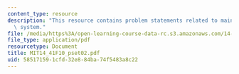 ```yaml
---
content_type: resource
description: "This resource contains problem statements related to maine\u2019s educational\
  \ system."
file: /media/https%3A/open-learning-course-data-rc.s3.amazonaws.com/14-41-public-finance-and-public-policy-fall-2010/585171591cfd32e884ba74f5483a8c22_MIT14_41F10_pset02.pdf
file_type: application/pdf
resourcetype: Document
title: MIT14_41F10_pset02.pdf
uid: 58517159-1cfd-32e8-84ba-74f5483a8c22
---
```

